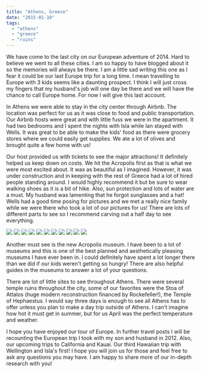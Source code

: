 ```yaml
---
title: "Athens, Greece"
date: "2015-01-10"
tags:
  - "athens"
  - "greece"
  - "ruins"
---
```


We have come to the last city on our European adventure of 2014. Hard to believe we went to all these cities. I am so happy to have blogged about it so the memories will always be there. I am a little sad writing this one as I fear it could be our last Europe trip for a long time. I mean travelling to Europe with 3 kids seems like a daunting prospect. I think I will just cross my fingers that my husband's job will one day be there and we will have the chance to call Europe home. For now I will give this last account.

In Athens we were able to stay in the city center through Airbnb. The location was perfect for us as it was close to food and public transportation. Our Airbnb hosts were great and with little fuss we were in the apartment. It had two bedrooms and I spent the nights with Isla while Ian stayed with Wells. It was great to be able to make the kids' food as there were grocery stores where we could easily get supplies. We ate a lot of olives and brought quite a few home with us!

Our host provided us with tickets to see the major attractions! It definitely helped us keep down on costs. We hit the Acropolis first as that is what we were most excited about. It was as beautiful as I imagined. However, it was under construction and in keeping with the rest of Greece had a lot of hired people standing around. I would highly recommend it but be sure to wear walking shoes as it is a bit of hike. Also, sun protection and lots of water are a must. My husband was lamenting that he forgot sunglasses and a hat! Wells had a good time posing for pictures and we met a really nice family while we were there who took a lot of our pictures for us! There are lots of different parts to see so I recommend carving out a half day to see everything.

![ ](images/10604680_10100691581502124_2884684932821611773_o.jpeg)
![ ](images/10623402_10100691583508104_8374925554468561995_o.jpeg)
![ ](images/10269242_10100691582380364_9002840107060317370_o.jpeg)
![ ](images/10457681_10100691577894354_3882703718482221517_o.jpeg)
![ ](images/10265369_10100691578338464_3686022007182793250_o.jpeg)
![ ](images/10550084_10100691580778574_7054430243812100883_o.jpeg)
![ ](images/10532816_10100691578273594_6275148287456268638_o.jpeg)
![ ](images/10623484_10100691578073994_4535166237439066279_o.jpeg)
![ ](images/10628717_10100691578538064_8865201268860717616_o.jpeg)
![ ](images/10623595_10100691579251634_1812322016447269913_o.jpeg)
![ ](images/10530646_10100691579685764_7154797305043595462_o.jpeg)

Another must see is the new Acropolis museum. I have been to a lot of museums and this is one of the best planned and aesthetically pleasing museums I have ever been in. I could definitely have spent a lot longer there than we did if our kids weren't getting so hungry! There are also helpful guides in the museums to answer a lot of your questions.

There are lot of little sites to see throughout Athens. There were several temple ruins throughout the city, some of our favorites were the Stoa of Attalos (huge modern reconstruction financed by Rockefeller!), the Temple of Hephaestus. I would say three days is enough to see all Athens has to offer unless you plan to make a day trip outside of Athens. I can't imagine how hot it must get in summer, but for us April was the perfect temperature and weather.

I hope you have enjoyed our tour of Europe. In further travel posts I will be recounting the European trip I took with my son and husband in 2012. Also, our upcoming trips to California and Kauai. Our third Hawaiian trip with Wellington and Isla's first! I hope you will join us for those and feel free to ask any questions you may have. I am happy to share more of our in-depth research with you!
